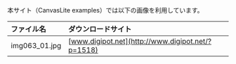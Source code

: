 本サイト（CanvasLite examples）では以下の画像を利用しています。

|ファイル名|ダウンロードサイト|
|:--|:--|
|img063_01.jpg|[www.digipot.net](http://www.digipot.net/?p=1518)|